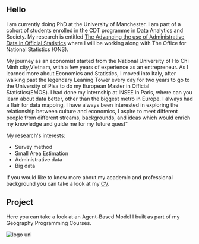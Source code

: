 ## Hello

I am currently doing PhD at the University of Manchester. I am part of a cohort of students enrolled in the CDT programme in Data Analytics and Society. My research is entitled [The Advancing the use of Administrative Data in Official Statistics](#phd-topic) where I will be working along with The Office for National Statistics (ONS).

My journey as an economist started from the National University of Ho Chi Minh city,Vietnam, with a few years of experience as an entrepreneur. As I learned more about Economics and Statistics, I moved into Italy, after walking past the legendary Leaning Tower every day for two years to go to the University of Pisa to do my European Master in Official Statistics(EMOS).
I had done my internship at INSEE in Paris, where can you learn about data better, other than the biggest metro in Europe. I always had a flair for data mapping, I have always been interested in exploring the relationship between culture and economics, I aspire to meet different people from different streams, backgrounds, and ideas which would enrich my knowledge and guide me for my future quest"

My research's interests:

- Survey method 
- Small Area Estimation 
- Administrative data 
- Big data

If you would like to know more about my academic and professional background you can take a look at my [CV](#CV).

## Project
Here you can take a look at an Agent-Based Model I built as part of my Geography Programming Courses.

![logo uni](https://user-images.githubusercontent.com/55794712/68036076-e060c400-fcbc-11e9-978d-d6e6937c3720.jpeg)

